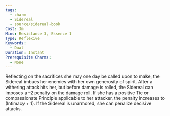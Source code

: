 ```yaml
---
tags:
  - charm
  - Sidereal
  - source/sidereal-book
Cost: 3m
Mins: Resistance 3, Essence 1
Type: Reflexive
Keywords:
  - Dual
Duration: Instant
Prerequisite Charms:
  - None
---
```

Reflecting on the sacrifices she may one day be called upon to make, the Sidereal imbues her enemies with her own generosity of spirit. After a withering attack hits her, but before damage is rolled, the Sidereal can imposes a –2 penalty on the damage roll. If she has a positive Tie or compassionate Principle applicable to her attacker, the penalty increases to (Intimacy + 1). If the Sidereal is unarmored, she can penalize decisive attacks.